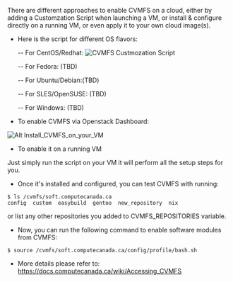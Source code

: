 

There are different approaches to enable CVMFS on a cloud, either by adding a Customzation Script when launching a VM, or install & configure directly on a running VM, or even apply it to your own cloud image(s). 

* Here is the script for different OS flavors:

  -- For CentOS/Redhat: ![CVMFS Custmozation Script](https://raw.githubusercontent.com/ComputeCanada/cvmfs/main/cvmfs_on_cloud/customization_script_CtosRH)

  -- For Fedora: (TBD) 

  -- For Ubuntu/Debian:(TBD) 

  -- For SLES/OpenSUSE: (TBD) 

  -- For Windows: (TBD) 


* To enable CVMFS via Openstack Dashboard:

![Alt Install_CVMFS_on_your_VM](https://user-images.githubusercontent.com/73720293/97760381-a80ae600-1ac8-11eb-904f-5861c93d6bd8.png)



* To enable it on a running VM

Just simply run the script on your VM it will perform all the setup steps for you.  


* Once it's installed and configured, you can test CVMFS with running:

```
$ ls /cvmfs/soft.computecanada.ca
config  custom  easybuild  gentoo  new_repository  nix
```

or list any other repositories you added to CVMFS_REPOSITORIES variable. 


* Now, you can run the following command to enable software modules from CVMFS:

`$ source /cvmfs/soft.computecanada.ca/config/profile/bash.sh`

* More details please refer to: https://docs.computecanada.ca/wiki/Accessing_CVMFS





